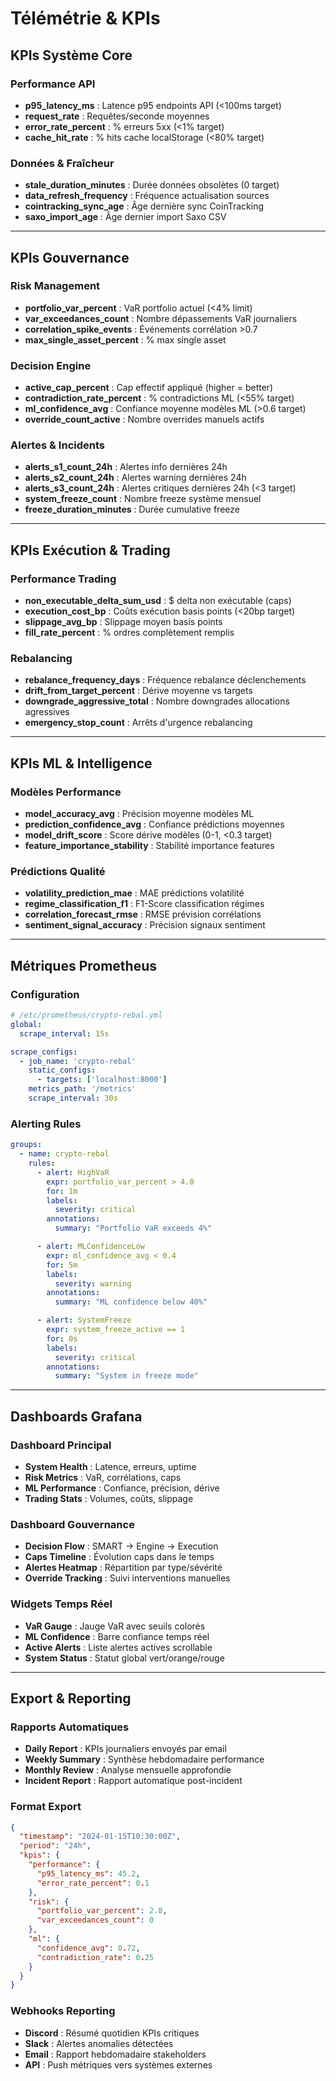 # Télémétrie & KPIs

## KPIs Système Core

### Performance API
- **p95_latency_ms** : Latence p95 endpoints API (<100ms target)
- **request_rate** : Requêtes/seconde moyennes
- **error_rate_percent** : % erreurs 5xx (<1% target)
- **cache_hit_rate** : % hits cache localStorage (<80% target)

### Données & Fraîcheur
- **stale_duration_minutes** : Durée données obsolètes (0 target)
- **data_refresh_frequency** : Fréquence actualisation sources
- **cointracking_sync_age** : Âge dernière sync CoinTracking
- **saxo_import_age** : Âge dernier import Saxo CSV

---

## KPIs Gouvernance

### Risk Management
- **portfolio_var_percent** : VaR portfolio actuel (<4% limit)
- **var_exceedances_count** : Nombre dépassements VaR journaliers
- **correlation_spike_events** : Événements corrélation >0.7
- **max_single_asset_percent** : % max single asset

### Decision Engine
- **active_cap_percent** : Cap effectif appliqué (higher = better)
- **contradiction_rate_percent** : % contradictions ML (<55% target)
- **ml_confidence_avg** : Confiance moyenne modèles ML (>0.6 target)
- **override_count_active** : Nombre overrides manuels actifs

### Alertes & Incidents
- **alerts_s1_count_24h** : Alertes info dernières 24h
- **alerts_s2_count_24h** : Alertes warning dernières 24h
- **alerts_s3_count_24h** : Alertes critiques dernières 24h (<3 target)
- **system_freeze_count** : Nombre freeze système mensuel
- **freeze_duration_minutes** : Durée cumulative freeze

---

## KPIs Exécution & Trading

### Performance Trading
- **non_executable_delta_sum_usd** : $ delta non exécutable (caps)
- **execution_cost_bp** : Coûts exécution basis points (<20bp target)
- **slippage_avg_bp** : Slippage moyen basis points
- **fill_rate_percent** : % ordres complètement remplis

### Rebalancing
- **rebalance_frequency_days** : Fréquence rebalance déclenchements
- **drift_from_target_percent** : Dérive moyenne vs targets
- **downgrade_aggressive_total** : Nombre downgrades allocations agressives
- **emergency_stop_count** : Arrêts d'urgence rebalancing

---

## KPIs ML & Intelligence

### Modèles Performance
- **model_accuracy_avg** : Précision moyenne modèles ML
- **prediction_confidence_avg** : Confiance prédictions moyennes
- **model_drift_score** : Score dérive modèles (0-1, <0.3 target)
- **feature_importance_stability** : Stabilité importance features

### Prédictions Qualité
- **volatility_prediction_mae** : MAE prédictions volatilité
- **regime_classification_f1** : F1-Score classification régimes
- **correlation_forecast_rmse** : RMSE prévision corrélations
- **sentiment_signal_accuracy** : Précision signaux sentiment

---

## Métriques Prometheus

### Configuration
```yaml
# /etc/prometheus/crypto-rebal.yml
global:
  scrape_interval: 15s

scrape_configs:
  - job_name: 'crypto-rebal'
    static_configs:
      - targets: ['localhost:8000']
    metrics_path: '/metrics'
    scrape_interval: 30s
```

### Alerting Rules
```yaml
groups:
  - name: crypto-rebal
    rules:
      - alert: HighVaR
        expr: portfolio_var_percent > 4.0
        for: 1m
        labels:
          severity: critical
        annotations:
          summary: "Portfolio VaR exceeds 4%"

      - alert: MLConfidenceLow
        expr: ml_confidence_avg < 0.4
        for: 5m
        labels:
          severity: warning
        annotations:
          summary: "ML confidence below 40%"

      - alert: SystemFreeze
        expr: system_freeze_active == 1
        for: 0s
        labels:
          severity: critical
        annotations:
          summary: "System in freeze mode"
```

---

## Dashboards Grafana

### Dashboard Principal
- **System Health** : Latence, erreurs, uptime
- **Risk Metrics** : VaR, corrélations, caps
- **ML Performance** : Confiance, précision, dérive
- **Trading Stats** : Volumes, coûts, slippage

### Dashboard Gouvernance
- **Decision Flow** : SMART → Engine → Execution
- **Caps Timeline** : Évolution caps dans le temps
- **Alertes Heatmap** : Répartition par type/sévérité
- **Override Tracking** : Suivi interventions manuelles

### Widgets Temps Réel
- **VaR Gauge** : Jauge VaR avec seuils colorés
- **ML Confidence** : Barre confiance temps réel
- **Active Alerts** : Liste alertes actives scrollable
- **System Status** : Statut global vert/orange/rouge

---

## Export & Reporting

### Rapports Automatiques
- **Daily Report** : KPIs journaliers envoyés par email
- **Weekly Summary** : Synthèse hebdomadaire performance
- **Monthly Review** : Analyse mensuelle approfondie
- **Incident Report** : Rapport automatique post-incident

### Format Export
```json
{
  "timestamp": "2024-01-15T10:30:00Z",
  "period": "24h",
  "kpis": {
    "performance": {
      "p95_latency_ms": 45.2,
      "error_rate_percent": 0.1
    },
    "risk": {
      "portfolio_var_percent": 2.8,
      "var_exceedances_count": 0
    },
    "ml": {
      "confidence_avg": 0.72,
      "contradiction_rate": 0.25
    }
  }
}
```

### Webhooks Reporting
- **Discord** : Résumé quotidien KPIs critiques
- **Slack** : Alertes anomalies détectées
- **Email** : Rapport hebdomadaire stakeholders
- **API** : Push métriques vers systèmes externes
